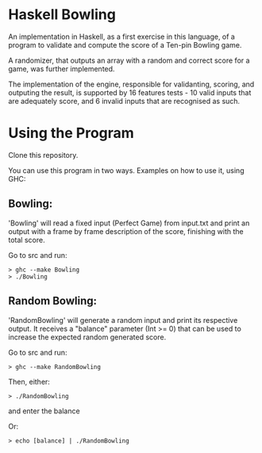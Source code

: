 Haskell Bowling
=================

An implementation in Haskell, as a first exercise in this language, of a program to validate and compute the score of a Ten-pin Bowling game.

A randomizer, that outputs an array with a random and correct score for a game, was further implemented. 

The implementation of the engine, responsible for validanting, scoring, and outputing the result, is supported by 16 features tests - 10 valid inputs that are adequately score, and 6 invalid inputs that are recognised as such.


Using the Program
===================

Clone this repository.

You can use this program in two ways.
Examples on how to use it, using GHC:

Bowling:
----------

'Bowling' will read a fixed input (Perfect Game) from input.txt and print an output with a frame by frame description of the score, finishing with the total score.

Go to src and run:

```
> ghc --make Bowling
> ./Bowling
```

Random Bowling:
-----------------

'RandomBowling' will generate a random input and print its respective output. It receives a "balance" parameter (Int >= 0) that can be used to increase the expected random generated score.


Go to src and run:

```
> ghc --make RandomBowling
```

Then, either:
```
> ./RandomBowling
```
and enter the balance

Or:
```
> echo [balance] | ./RandomBowling
```
